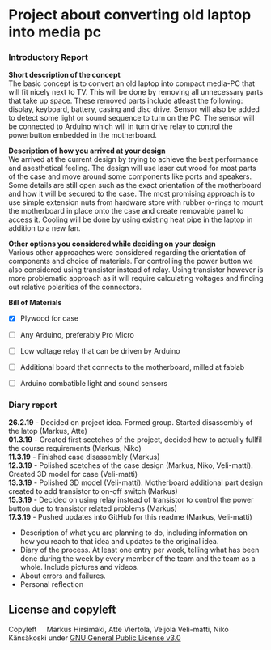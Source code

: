 # Project about converting old laptop into media pc

### Introductory Report
**Short description of the concept**\
The basic concept is to convert an old laptop into compact media-PC that will fit nicely next to TV. This will be done by removing all unnecessary parts that take up space. These removed parts include atleast the following: display, keyboard, battery, casing and disc drive. Sensor will also be added to detect some light or sound sequence to turn on the PC. The sensor will be connected to Arduino which will in turn drive relay to control the powerbutton embedded in the motherboard.
   
**Description of how you arrived at your design**\
We arrived at the current design by trying to achieve the best performance and asesthetical feeling. The design will use laser cut wood for most parts of the case and move around some components like ports and speakers. Some details are still open such as the exact orientation of the motherboard and how it will be secured to the case. The most promising approach is to use simple extension nuts from hardware store with rubber o-rings to mount the motherboard in place onto the case and create removable panel to access it. Cooling will be done by using existing heat pipe in the laptop in addition to a new fan.
    
**Other options you considered while deciding on your design**\
Various other approaches were considered regarding the orientation of components and choice of materials. For controlling the power button we also considered using transistor instead of relay. Using transistor however is more problematic approach as it will require calculating voltages and finding out relative polarities of the connectors.

**Bill of Materials**
- [x] Plywood for case
- [ ] Any Arduino, preferably Pro Micro
- [ ] Low voltage relay that can be driven by Arduino
- [ ] Additional board that connects to the motherboard, milled at fablab
- [ ] Arduino combatible light and sound sensors


### Diary report
**26.2.19** - Decided on project idea. Formed group. Started disassembly of the latop (Markus, Atte)\
**01.3.19** - Created first scetches of the project, decided how to actually fullfil the course requirements (Markus, Niko)\
**11.3.19** - Finished case disassembly (Markus)\
**12.3.19** - Polished scetches of the case design (Markus, Niko, Veli-matti). Created 3D model for case (Veli-matti)\
**13.3.19** - Polished 3D model (Veli-matti). Motherboard additional part design created to add transistor to on-off switch (Markus)\
**15.3.19** - Decided on using relay instead of transistor to control the power button due to transistor related problems (Markus)\
**17.3.19** - Pushed updates into GitHub for this readme (Markus, Veli-matti)



* Description of what you are planning to do, including information on how you reach to that idea and updates to the original idea.
* Diary of the process. At least one entry per week, telling what has been done during the week by every member of the team and the team as a whole. Include pictures and videos.
* About errors and failures.
* Personal reflection



## License and copyleft
Copyleft <img src="https://raw.githubusercontent.com/hirsimaki-markus/arduino-PS2-to-USB/master/images/copyleft.png" width="12" height="12"/> Markus Hirsimäki, Atte Viertola, Veijola Veli-matti, Niko Känsäkoski under [GNU General Public License v3.0](https://choosealicense.com/licenses/lgpl-3.0/)
